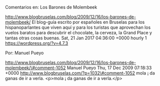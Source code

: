 Comentarios en: Los Barones de Molembeek

http://www.blogbruselas.com/blog/2009/12/16/los-barones-de-molembeek/ El
blog-guía escrito por españoles en Bruselas para los hispanoparlantes
que viven aquí y para los turistas que aprovechan los vuelos baratos
para descubrir el chocolate, la cerveza, la Grand Place y tantas otras
cosas buenas. Sat, 21 Jan 2017 04:36:00 +0000 hourly 1
https://wordpress.org/?v=4.7.3

Por: Manuel Pueyo

http://www.blogbruselas.com/blog/2009/12/16/los-barones-de-molembeek/\#comment-1052
Manuel Pueyo Thu, 17 Dec 2009 07:18:33 +0000
http://www.blogbruselas.com/?p=1032\#comment-1052 mola ¡ da ganas de ir
a verla. \<p\>mola ¡ da ganas de ir a verla.\</p\>
